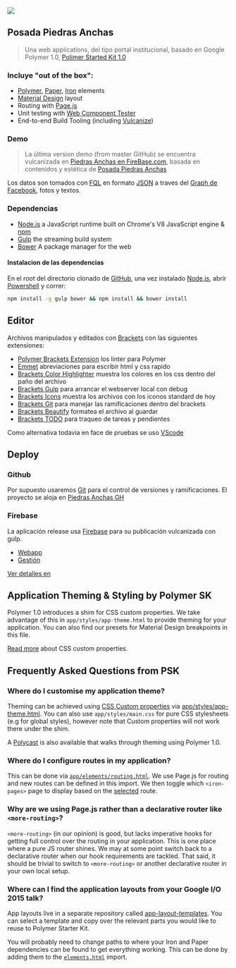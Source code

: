 ![](https://scontent.xx.fbcdn.net/hphotos-xfp1/v/t1.0-9/167359_123494254391056_5930879_n.jpg?oh=472b4c6e436ab91fd540c3f5ec6cf108&oe=57BB2020)
## Posada Piedras Anchas

> Una web applications, del tipo portal institucional, basado en Google Polymer 1.0, [Polimer Started Kit 1.0](https://developers.google.com/web/tools/polymer-starter-kit/)


### Incluye "out of the box":
* [Polymer](https://www.polymer-project.org/), [Paper](https://elements.polymer-project.org/browse?package=paper-elements), [Iron](https://elements.polymer-project.org/browse?package=iron-elements) elements
* [Material Design](http://www.google.com/design/spec/material-design/introduction.html) layout
* Routing with [Page.js](https://visionmedia.github.io/page.js)
* Unit testing with [Web Component Tester](https://github.com/Polymer/web-component-tester)
* End-to-end Build Tooling (including [Vulcanize](https://github.com/Polymer/vulcanize))


### Demo
> La última version demo (from master GitHub) se encuentra vulcanizada en [Piedras Anchas en FireBase.com](https://piedrasanchas.firebaseapp.com), basada en contenidos y estética de [Posada Piedras Anchas](http://www.posadapiedrasanchas.com.ar/)

Los datos son tomados con [FQL](https://developers.facebook.com/docs/reference/fql/) en formato [JSON](https://es.wikipedia.org/wiki/JSON) a traves del [Graph de Facebook](https://graph.facebook.com/fql), fotos y textos.

### Dependencias
* [Node.js](https://nodejs.org) a JavaScript runtime built on Chrome's V8 JavaScript engine & [npm](https://www.npmjs.com)
* [Gulp](http://gulpjs.com) the streaming build system
* [Bower](http://bower.io) A package manager for the web


#### Instalacion de las dependencias
En el root del directorio clonado de [GitHub](https://github.com/o00oooo/piedras-anchas), una vez instalado [Node.js](https://nodejs.org), abrir [Powershell](https://msdn.microsoft.com/en-us/powershell/) y correr:

```sh
npm install -g gulp bower && npm install && bower install
```


## Editor 
Archivos manipulados y editados con [Brackets](http://brackets.io/) con las siguientes extensiones:
* [Polymer Brackets Extension](https://github.com/chrisgriffith/Polymer-Brackets-Extension) los linter para Polymer
* [Emmet](http://emmet.io) abreviaciones para escribir html y css rapido
* [Brackets Color Highlighter](https://github.com/Taraflex/Brackets-Color-Highlighter) muestra los colores en los css dentro del paño del archivo
* [Brackets Gulp](https://github.com/ErezAlster/brackets-gulp) para arrancar el webserver local con debug
* [Brackets Icons](https://github.com/ivogabe/Brackets-Icons) muestra los archivos con los iconos standard de hoy
* [Brackets Git](https://github.com/zaggino/brackets-git) para manejar las ramificaciones dentro del brackets
* [Brackets Beautify](https://github.com/brackets-beautify/brackets-beautify) formatea el archivo al guardar
* [Brackets TODO](https://github.com/mikaeljorhult/brackets-todo) para traqueo de tareas y pendientes

Como alternativa todavia en face de pruebas se uso [VScode](https://code.visualstudio.com/)


## Deploy

### Github
Por supuesto usaremos [Git](https://github.com) para el control de versiones y ramificaciones.
El proyecto se aloja en [Piedras Anchas GH](https://github.com/o00oooo/piedras-anchas)


### Firebase
La aplicación release usa [Firebase](https://www.firebase.com/) para su publicación vulcanizada con gulp.
* [Webapp](https://piedrasanchas.firebaseapp.com/)
* [Gestión](https://piedrasanchas.firebaseio.com)

[Ver detalles en](https://www.polymer-project.org/1.0/docs/start/psk/deploy.html)




## Application Theming & Styling by Polymer SK

Polymer 1.0 introduces a shim for CSS custom properties. We take advantage of this in `app/styles/app-theme.html` to provide theming for your application. You can also find our presets for Material Design breakpoints in this file.

[Read more](https://www.polymer-project.org/1.0/docs/devguide/styling.html) about CSS custom properties.



## Frequently Asked Questions from PSK

### Where do I customise my application theme?

Theming can be achieved using [CSS Custom properties](https://www.polymer-project.org/1.0/docs/devguide/styling.html#xscope-styling-details) via [app/styles/app-theme.html](https://github.com/PolymerElements/polymer-starter-kit/blob/master/app/styles/app-theme.html).
You can also use `app/styles/main.css` for pure CSS stylesheets (e.g for global styles), however note that Custom properties will not work there under the shim.

A [Polycast](https://www.youtube.com/watch?v=omASiF85JzI) is also available that walks through theming using Polymer 1.0.

### Where do I configure routes in my application?

This can be done via [`app/elements/routing.html`](https://github.com/PolymerElements/polymer-starter-kit/blob/master/app/elements/routing.html). We use Page.js for routing and new routes
can be defined in this import. We then toggle which `<iron-pages>` page to display based on the [selected](https://github.com/PolymerElements/polymer-starter-kit/blob/master/app/index.html#L105) route.

### Why are we using Page.js rather than a declarative router like `<more-routing>`?

`<more-routing>` (in our opinion) is good, but lacks imperative hooks for getting full control
over the routing in your application. This is one place where a pure JS router shines. We may
at some point switch back to a declarative router when our hook requirements are tackled. That
said, it should be trivial to switch to `<more-routing>` or another declarative router in your
own local setup.

### Where can I find the application layouts from your Google I/O 2015 talk?

App layouts live in a separate repository called [app-layout-templates](https://github.com/PolymerElements/app-layout-templates).
You can select a template and copy over the relevant parts you would like to reuse to Polymer Starter Kit.

You will probably need to change paths to where your Iron and Paper dependencies can be found to get everything working.
This can be done by adding them to the [`elements.html`](https://github.com/PolymerElements/polymer-starter-kit/blob/master/app/elements/elements.html) import.
